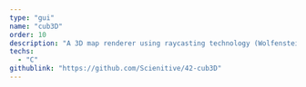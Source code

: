 ```yaml
---
type: "gui"
name: "cub3D"
order: 10
description: "A 3D map renderer using raycasting technology (Wolfenstein 3D like)."
techs:
  - "C"
githublink: "https://github.com/Scienitive/42-cub3D"
---
```


